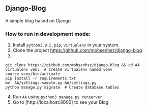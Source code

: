 ## Django-Blog
A simple blog based on Django
### How to run  in development mode:
1. Install ```python3.8.5```, ```pip```, ```virtualenv``` in your system.
2. Clone the project https://github.com/mohsenhsz/django-blog
3. 
```
git clone https://github.com/mohsenhsz/django-blog && cd AA
virtualenv venv  # Create virtualenv named venv
source venv/bin/activate
pip install -r requirements.txt
mv  AA/settings-sample.py AA/settings.py
python manage.py migrate  # Create database tables
```
4. Run ```AA``` using ```python3 manage.py runserver```
5. Go to [http://localhost:8000] to see your Blog
